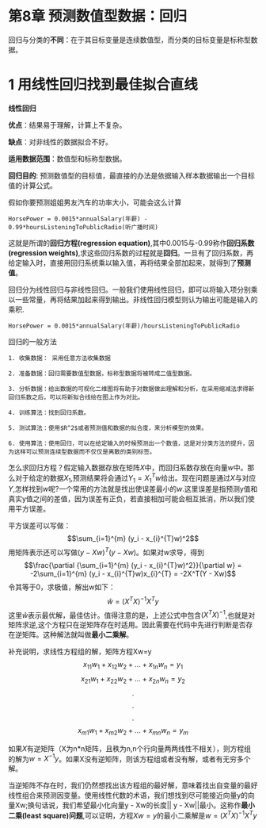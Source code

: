 第8章 预测数值型数据：回归
=========================
回归与分类的**不同**：在于其目标变量是连续数值型，而分类的目标变量是标称型数据。

# 1 用线性回归找到最佳拟合直线

**线性回归**

**优点**：结果易于理解，计算上不复杂。

**缺点**：对非线性的数据拟合不好。

**适用数据范围**：数值型和标称型数据。

**回归目的**: 预测数值型的目标值，最直接的办法是依据输入样本数据输出一个目标值的计算公式。

假如你要预测姐姐男友汽车的功率大小，可能会这么计算

    HorsePower = 0.0015*annualSalary(年薪) - 0.99*hoursListeningToPublicRadio(听广播时间)

这就是所谓的**回归方程(regression equation)**,其中0.0015与-0.99称作**回归系数(regression weights)**,求这些回归系数的过程就是**回归**。一旦有了回归系数，再给定输入时，直接用回归系统乘以输入值，再将结果全部加起来，就得到了**预测值**。

回归分为线性回归与非线性回归。一般我们使用线性回归，即可以将输入项分别乘以一些常量，再将结果加起来得到输出。非线性回归模型则认为输出可能是输入的乘积.

    HorsePower = 0.0015*annualSalary(年薪)/hoursListeningToPublicRadio

回归的一般方法

    1. 收集数据： 采用任意方法收集数据
    
    2. 准备数据：回归需要数值型数据，标称型数据将被转成二值型数据。

    3. 分析数据：给出数据的可视化二维图将有助于对数据做出理解和分析，在采用缩减法求得新回归系数之后，可以将新拟合线绘在图上作为对比。

    4. 训练算法：找到回归系数。

    5. 测试算法：使用$R^2$或者预测值和数据的拟合度，来分析模型的效果。

    6. 使用算法：使用回归，可以在给定输入的时候预测出一个数值，这是对分类方法的提升，因为这样可以预测连续型数据而不仅仅是离散的类别标签。


怎么求回归方程？假定输入数据存放在矩阵$X$中，而回归系数存放在向量$w$中。那么对于给定的数据$X_1$,预测结果将会通过$Y_1 = X^{T}_{1}w$给出。现在问题是通过$X$与对应$Y$,怎样找到$w$呢?一个常用的方法就是找出使误差最小的$w$.这里误差是指预测y值和真实y值之间的差值，因为误差有正负，若直接相加可能会相互抵消，所以我们使用平方误差。

平方误差可以写做：
$$\sum_{i=1}^{m} (y_i - x_{i}^{T}w)^2$$
用矩阵表示还可以写做$(y-Xw)^{T}(y-Xw)$。如果对$w$求导，得到
$$\frac{\partial {\sum_{i=1}^{m} (y_i - x_{i}^{T}w)^2}}{\partial w} = -2\sum_{i=1}^{m} (y_i - x_{i}^{T}w)x_{i}^{T} = -2X^T(Y - Xw)$$
令其等于0，求极值，解出w如下：
$$ \hat{w} = (X^TX)^{-1}X^Ty $$
这里$\hat{w}$表示最优解，最佳估计。值得注意的是，上述公式中包含$(X^TX)^{-1}$,也就是对矩阵求逆,这个方程只在逆矩阵存在时适用。因此需要在代码中先进行判断是否存在逆矩阵。这种解法就叫做**最小二乘解**。

补充说明，求线性方程组的解，矩阵方程Xw=y
    $$x_{11}w_1 + x_{12}w_2 + ... + x_{1n}w_n = y_1$$
    $$x_{21}w_1 + x_{22}w_2 + ... + x_{2n}w_n = y_2$$
                    $$ . $$
                    $$ . $$
                    $$ . $$
    $$x_{m1}w_1 + x_{m2}w_2 + ... + x_{mn}w_n = y_m$$

如果$X$有逆矩阵（X为n*n矩阵，且秩为n,n个行向量两两线性不相关），则方程组的解为$w = X^{-1}y$。如果X没有逆矩阵，则该方程组或者没有解，或者有无穷多个解。

当逆矩阵不存在时，我们仍然想找出该方程组的最好解，意味着找出自变量的最好线性组合来预测因变量。使用线性代数的术语，我们想找到尽可能接近向量y的向量Xw;换句话说，我们希望最小化向量y - Xw的长度|| y - Xw||最小。这称作**最小二乘(least square)问题**,可以证明，方程$Xw=y$的最小二乘解是$w = (X^TX)^{-1}X^Ty$







